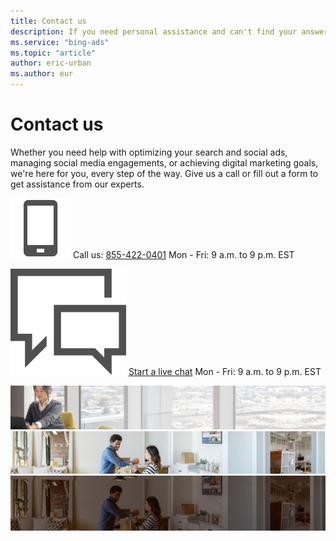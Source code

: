 ```yaml
---
title: Contact us
description: If you need personal assistance and can't find your answer in Help, contact us to find the answer you need for Digital Marketing Center.
ms.service: "bing-ads"
ms.topic: "article"
author: eric-urban
ms.author: eur
---
```


# Contact us

Whether you need help with optimizing your search and social ads, managing social media engagements, or achieving digital marketing goals, we're here for you, every step of the way. Give us a call or fill out a form to get assistance from our experts.

![call us](../images/Global_Icon_Phone.svg)
Call us: [855-422-0401](tel:855-422-0401)           Mon - Fri: 9 a.m. to 9 p.m. EST

![chat](../images/Global_Icon_Chat2.svg)
[Start a live chat](https://go.microsoft.com/fwlink/?linkid=2150163)         Mon - Fri: 9 a.m. to 9 p.m. EST

![Set Up and Basics](../images/DMC_HomeHeroPhoto.jpg)  ![Set Up and Basics](../images/DMC_SupportHeroPhoto.jpg)  ![Set Up and Basics](../images/DMC_SupportHeroPhoto2.jpg)

